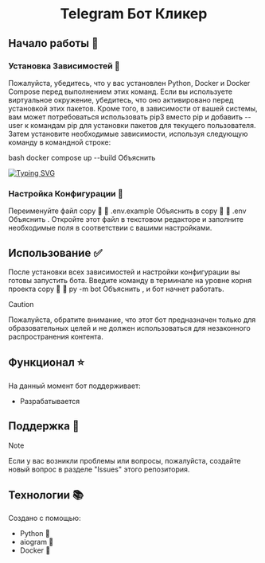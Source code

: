 <h1 align="center">Telegram Бот Кликер</h1>

## Начало работы :mag_right:

### Установка Зависимостей :space_invader:

Пожалуйста, убедитесь, что у вас установлен Python, Docker и Docker Compose перед выполнением этих команд. Если вы используете виртуальное окружение, убедитесь, что оно активировано перед установкой этих пакетов. Кроме того, в зависимости от вашей системы, вам может потребоваться использовать pip3 вместо pip и добавить --user к командам pip для установки пакетов для текущего пользователя. Затем установите необходимые зависимости, используя следующую команду в командной строке:

bash
docker compose up --build
Объяснить

[![Typing SVG](https://readme-typing-svg.herokuapp.com?font=Comic+Sans&duration=4300&pause=1000&color=000000&background=FFFFFF&random=false&width=435&lines=cd+Telegram-Bot-Clicker;docker+compose+up+--build)](https://git.io/typing-svg)

### Настройка Конфигурации :wrench:

Переименуйте файл 
copy


.env.example
Объяснить
 в 
copy


.env
Объяснить
. Откройте этот файл в текстовом редакторе и заполните необходимые поля в соответствии с вашими настройками.

## Использование :white_check_mark:

После установки всех зависимостей и настройки конфигурации вы готовы запустить бота. Введите команду в терминале на уровне корня проекта 
copy


py -m bot
Объяснить
, и бот начнет работать.

> [!CAUTION]
> Пожалуйста, обратите внимание, что этот бот предназначен только для образовательных целей и не должен использоваться для незаконного распространения контента.

## Функционал :star:

На данный момент бот поддерживает:

- Разрабатывается

## Поддержка :pencil:
> [!NOTE]
> Если у вас возникли проблемы или вопросы, пожалуйста, создайте новый вопрос в разделе "Issues" этого репозитория.

## Технологии 📚

Создано с помощью:
- Python 🐍
- aiogram 🔧
- Docker 🐋
